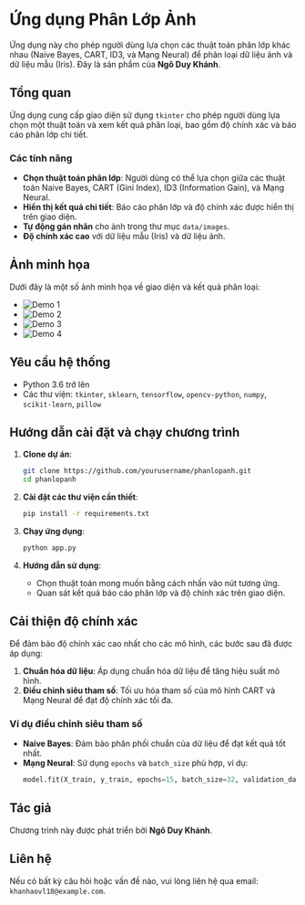 # Ứng dụng Phân Lớp Ảnh

Ứng dụng này cho phép người dùng lựa chọn các thuật toán phân lớp khác nhau (Naive Bayes, CART, ID3, và Mạng Neural) để phân loại dữ liệu ảnh và dữ liệu mẫu (Iris). Đây là sản phẩm của **Ngô Duy Khánh**.

## Tổng quan
Ứng dụng cung cấp giao diện sử dụng `tkinter` cho phép người dùng lựa chọn một thuật toán và xem kết quả phân loại, bao gồm độ chính xác và báo cáo phân lớp chi tiết.

### Các tính năng
- **Chọn thuật toán phân lớp**: Người dùng có thể lựa chọn giữa các thuật toán Naive Bayes, CART (Gini Index), ID3 (Information Gain), và Mạng Neural.
- **Hiển thị kết quả chi tiết**: Báo cáo phân lớp và độ chính xác được hiển thị trên giao diện.
- **Tự động gán nhãn** cho ảnh trong thư mục `data/images`.
- **Độ chính xác cao** với dữ liệu mẫu (Iris) và dữ liệu ảnh.

## Ảnh minh họa
Dưới đây là một số ảnh minh họa về giao diện và kết quả phân loại:

- ![Demo 1](./demo/demo1.jpg)
- ![Demo 2](./demo/demo2.jpg)
- ![Demo 3](./demo/demo3.jpg)
- ![Demo 4](./demo/demo4.jpg)

## Yêu cầu hệ thống
- Python 3.6 trở lên
- Các thư viện: `tkinter`, `sklearn`, `tensorflow`, `opencv-python`, `numpy`, `scikit-learn`, `pillow`

## Hướng dẫn cài đặt và chạy chương trình
1. **Clone dự án**:
    ```bash
    git clone https://github.com/yourusername/phanlopanh.git
    cd phanlopanh
    ```

2. **Cài đặt các thư viện cần thiết**:
    ```bash
    pip install -r requirements.txt
    ```

3. **Chạy ứng dụng**:
    ```bash
    python app.py
    ```

4. **Hướng dẫn sử dụng**:
   - Chọn thuật toán mong muốn bằng cách nhấn vào nút tương ứng.
   - Quan sát kết quả báo cáo phân lớp và độ chính xác trên giao diện.

## Cải thiện độ chính xác
Để đảm bảo độ chính xác cao nhất cho các mô hình, các bước sau đã được áp dụng:

1. **Chuẩn hóa dữ liệu**: Áp dụng chuẩn hóa dữ liệu để tăng hiệu suất mô hình.
2. **Điều chỉnh siêu tham số**: Tối ưu hóa tham số của mô hình CART và Mạng Neural để đạt độ chính xác tối đa.

### Ví dụ điều chỉnh siêu tham số
- **Naive Bayes**: Đảm bảo phân phối chuẩn của dữ liệu để đạt kết quả tốt nhất.
- **Mạng Neural**: Sử dụng `epochs` và `batch_size` phù hợp, ví dụ:
    ```python
    model.fit(X_train, y_train, epochs=15, batch_size=32, validation_data=(X_test, y_test))
    ```

## Tác giả
Chương trình này được phát triển bởi **Ngô Duy Khánh**.

## Liên hệ
Nếu có bất kỳ câu hỏi hoặc vấn đề nào, vui lòng liên hệ qua email: `khanhaovl18@example.com`.
